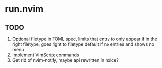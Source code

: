 # run.nvim

## TODO

1. Optional filetype in TOML spec, limits that entry to only appear if in the right filetype, goes right to filetype default if no entries and shows no menu
2. Implement VimScript commands
3. Get rid of nvim-notify, maybe api rewritten in noice?
